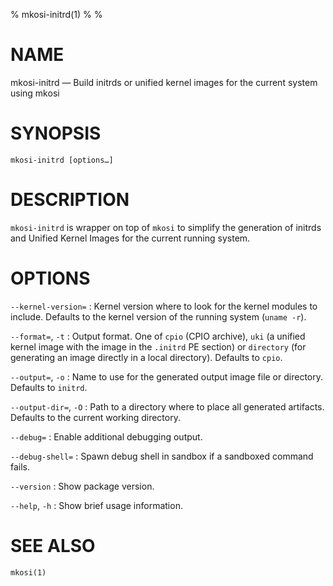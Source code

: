 % mkosi-initrd(1)
%
%

# NAME

mkosi-initrd — Build initrds or unified kernel images for the current system
using mkosi

# SYNOPSIS

`mkosi-initrd [options…]`

# DESCRIPTION

`mkosi-initrd` is wrapper on top of `mkosi` to simplify the generation of
initrds and Unified Kernel Images for the current running system.

# OPTIONS

`--kernel-version=`
:   Kernel version where to look for the kernel modules to include. Defaults to
    the kernel version of the running system (`uname -r`).

`--format=`, `-t`
:   Output format. One of `cpio` (CPIO archive), `uki` (a unified kernel image
    with the image in the `.initrd` PE section) or `directory` (for generating
    an image directly in a local directory). Defaults to `cpio`.

`--output=`, `-o`
:   Name to use for the generated output image file or directory. Defaults
    to `initrd`.

`--output-dir=`, `-O`
:   Path to a directory where to place all generated artifacts. Defaults to the
    current working directory.

`--debug=`
:   Enable additional debugging output.

`--debug-shell=`
:   Spawn debug shell in sandbox if a sandboxed command fails.

`--version`
:   Show package version.

`--help`, `-h`
:   Show brief usage information.

# SEE ALSO
`mkosi(1)`
